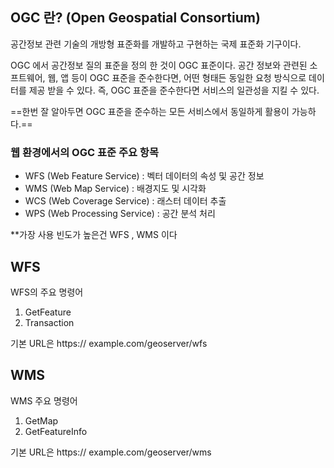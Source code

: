 	

## OGC 란? (Open Geospatial Consortium)

공간정보 관련 기술의 개방형 표준화를 개발하고 구현하는 국제 표준화 기구이다.

OGC 에서 공간정보 질의 표준을 정의 한 것이  OGC 표준이다. 
공간 정보와 관련된 소프트웨어, 웹, 앱 등이 OGC 표준을 준수한다면, 어떤 형태든 동일한 요청 방식으로 데이터를 제공 받을 수 있다.
즉, OGC 표준을 준수한다면 서비스의 일관성을 지킬 수 있다.

==한번 잘 알아두면 OGC 표준을 준수하는 모든 서비스에서 동일하게 활용이 가능하다.==

### 웹 환경에서의 OGC 표준 주요 항목

* WFS   (Web Feature Service) : 벡터 데이터의 속성 및 공간 정보
* WMS (Web Map Service) : 배경지도 및 시각화
* WCS  (Web Coverage Service) : 래스터 데이터 추출
* WPS  (Web Processing Service) : 공간 분석 처리

**가장 사용 빈도가 높은건 WFS , WMS 이다 


## WFS 

WFS의 주요 명령어
1. GetFeature
2. Transaction

기본 URL은 https:// example.com/geoserver/wfs

## WMS

WMS 주요 명령어
1.  GetMap
2. GetFeatureInfo

기본 URL은 https:// example.com/geoserver/wms